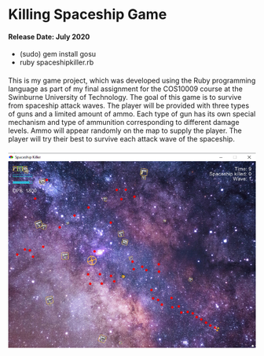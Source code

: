 # Killing Spaceship Game
#### Release Date: July 2020
+ (sudo) gem install gosu
+ ruby spaceshipkiller.rb
####
This is my game project, which was developed using the Ruby programming language as part of my final assignment for the COS10009 course at the Swinburne University of Technology. The goal of this game is to survive from spaceship attack waves.
The player will be provided with three types of guns and a limited amount of ammo. Each type of gun has its own special mechanism and type of ammunition corresponding to different damage levels. Ammo will appear randomly on the map to supply the player. The player will try their best to survive each attack wave of the spaceship.
####
![alt text](https://github.com/zkl21hoang/SpaceShipGame/blob/main/images/spaceship-game.png)
